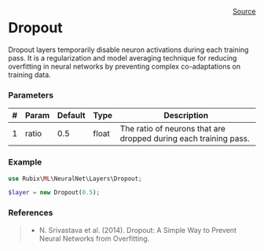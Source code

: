 <span style="float:right;"><a href="https://github.com/RubixML/RubixML/blob/master/src/NeuralNet/Layers/Dropout.php">Source</a></span>

# Dropout
Dropout layers temporarily disable neuron activations during each training pass. It is a regularization and model averaging technique for reducing overfitting in neural networks by preventing complex co-adaptations on training data.

### Parameters
| # | Param | Default | Type | Description |
|---|---|---|---|---|
| 1 | ratio | 0.5 | float | The ratio of neurons that are dropped during each training pass. |

### Example
```php
use Rubix\ML\NeuralNet\Layers\Dropout;

$layer = new Dropout(0.5);
```

### References
>- N. Srivastava et al. (2014). Dropout: A Simple Way to Prevent Neural Networks from Overfitting.